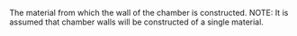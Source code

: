 The material from which the wall of the chamber is constructed. 
NOTE: It is assumed that chamber walls will be constructed of a single material.
